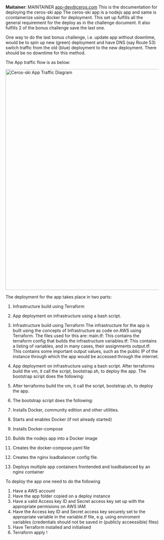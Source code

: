 **Maitainer**: MAINTAINER app-dev@ceros.com
  This is the documentation for deploying the ceros-ski app
  The ceros-ski app is a nodejs app and same is ccontainerize using docker for deployment.
  This set up fulfills all the general requirement for the deploy as in the challenge document.
  It also fulfills 2 of the bonus challenge save the last one.
  
  One way to do the last bonus challenge, i.e. update app without downtime, would be to spin up new (green) deployment and                        have DNS (say Route 53) switch traffic from the old (blue) deployment to the new deployment. There should be no downtime for   this method.

The App traffic flow is as below:

<img width="723" alt="Ceros-ski App Traffic Diagram" src="https://user-images.githubusercontent.com/37908685/56900121-0054c800-6a8d-11e9-9e5b-33cb8fb25a3b.png">


The deployment for the app takes place in two parts:
1. Infrastructure build using Terraform
2. App deployment on infrastructure using a bash script.

1. Infrastructure build using Terraform 
The infrastructure for the app is built using the concepts of Infrastructure as code on AWS using Terraform. The files used for this are:
main.tf: This contains the terraform config that builds the infrastructure
variables.tf: This contains a listing of variables, and in many cases, their assignments
output.tf: This contains some important output values, such as the public IP of the instance through which the app would be accessed through the internet.


2. App deployment on infrastructure using a bash script.
After terraforms build the vm, it call the script, bootstrap.sh, to deploy the app.
The bootstrap script does the following:
1. After terraforms build the vm, it call the script, bootstrap.sh, to deploy the app.
2. The bootstrap script does the following:
3. Installs Docker, community edition and other utilities.
4. Starts and enables Docker (if not already started)
5. Installs Docker-compose
6. Builds the nodejs app into a Docker image
7. Creates the docker-compose.yaml file
8. Creates the nginx loadbalancer config file.
9. Deploys multiple app containers frontended and loadbalanced by an nginx container


To deploy the app one need to do the following
1. Have a AWS account
2. Have the app folder copied on a deploy instance
3. Have a valid Access key ID and Secret access key set up with the appropriate permisions on AWS IAM
4. Have the Access key ID and Secret access key securely set to the appropriate variable in the variable.tf file, e.g. using enviroment variables (credentials should not be saved in (publicly acceessible) files)
5. Have Terraform installed and initialised
6. Terraform apply !
